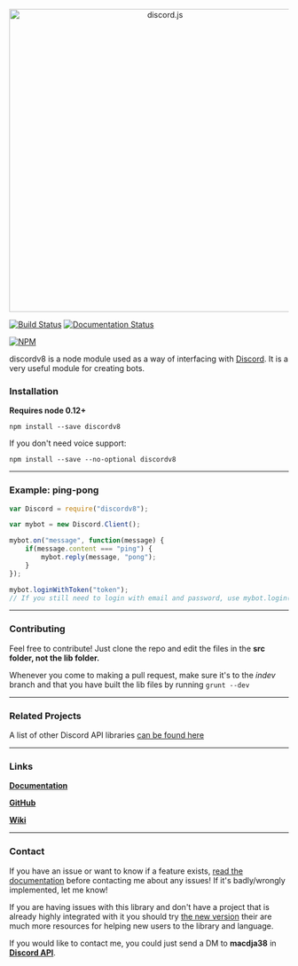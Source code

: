 <p align="center">
  <a href="https://hydrabolt.github.io/discord.js">
    <img alt="discord.js" src="http://hydrabolt.github.io/discord.js/res/logo.png" width="546">
  </a>
</p>

[![Build Status](https://travis-ci.org/macdja38/discord.js.svg)](https://travis-ci.org/macdja38/discord.js) [![Documentation Status](https://readthedocs.org/projects/discordjs/badge/?version=latest)](http://discordjs.readthedocs.org/en/latest/?badge=latest)

[![NPM](https://nodei.co/npm/discordv8.png?downloads=true&stars=true)](https://nodei.co/npm/discordv8/)


discordv8 is a node module used as a way of interfacing with [Discord](https://discordapp.com/). It is a very useful module for creating bots.

### Installation

**Requires node 0.12+**

`npm install --save discordv8`

If you don't need voice support:

`npm install --save --no-optional discordv8`

---

### Example: ping-pong
```js
var Discord = require("discordv8");

var mybot = new Discord.Client();

mybot.on("message", function(message) {
	if(message.content === "ping") {
		mybot.reply(message, "pong");
    }
});

mybot.loginWithToken("token");
// If you still need to login with email and password, use mybot.login("email", "password");
```
---

### Contributing

Feel free to contribute! Just clone the repo and edit the files in the **src folder, not the lib folder.**

Whenever you come to making a pull request, make sure it's to the *indev* branch and that you have built the lib files by running `grunt --dev`

---

### Related Projects

A list of other Discord API libraries [can be found here](https://discordapi.com/unofficial/libs.html)

---

### Links
**[Documentation](http://discordjs.readthedocs.org/en/latest/)**

**[GitHub](https://github.com/macdja38/discord.js)**

**[Wiki](https://github.com/macdja38/discord.js/wiki)**

---

### Contact

If you have an issue or want to know if a feature exists, [read the documentation](http://discordjs.readthedocs.org/en/latest/) before contacting me about any issues! If it's badly/wrongly implemented, let me know!

If you are having issues with this library and don't have a project that is already highly integrated with it you should try [the new version](https://discord.js.org/#/) their are much more resources for helping new users to the library and language.

If you would like to contact me, you could just send a DM to **macdja38** in [**Discord API**](https://discord.gg/0SBTUU1wZTYd2XyW).
